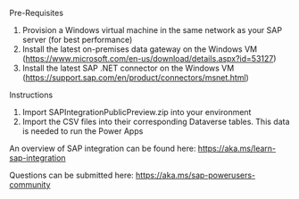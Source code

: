 Pre-Requisites
1. Provision a Windows virtual machine in the same network as your SAP server (for best performance)
2. Install the latest on-premises data gateway on the Windows VM (https://www.microsoft.com/en-us/download/details.aspx?id=53127)
3. Install the latest SAP .NET connector on the Windows VM (https://support.sap.com/en/product/connectors/msnet.html)

Instructions
1. Import SAPIntegrationPublicPreview.zip into your environment
2. Import the CSV files into their corresponding Dataverse tables. This data is needed to run the Power Apps


An overview of SAP integration can be found here:
https://aka.ms/learn-sap-integration

Questions can be submitted here:
https://aka.ms/sap-powerusers-community
